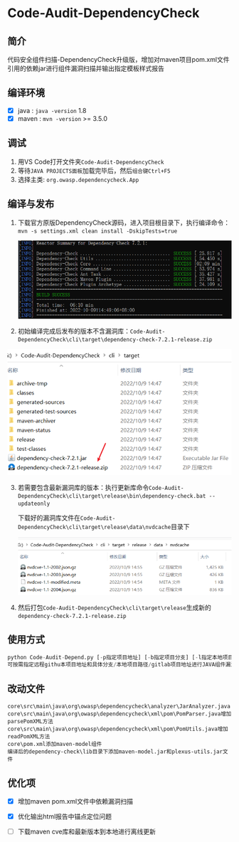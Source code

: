 # Code-Audit-DependencyCheck

## 简介
代码安全组件扫描-DependencyCheck升级版，增加对maven项目pom.xml文件引用的依赖jar进行组件漏洞扫描并输出指定模板样式报告

## 编译环境

- [x] java :  `java -version` 1.8
- [x] maven :  `mvn -version` >= 3.5.0

## 调试

1. 用VS Code打开文件夹```Code-Audit-DependencyCheck```
2. 等待```JAVA PROJECTS面板```加载完毕后，然后```组合键Ctrl+F5```
3. 选择主类: ```org.owasp.dependencycheck.App```

## 编译与发布

1. 下载官方原版DependencyCheck源码，进入项目根目录下，执行编译命令：```mvn -s settings.xml clean install -DskipTests=true```

   ![image-20221009145318829](./README.assets/image-20221009145318829.png)

   

2. 初始编译完成后发布的版本不含漏洞库：```Code-Audit-DependencyCheck\cli\target\dependency-check-7.2.1-release.zip```

![image-20221009145417199](./README.assets/image-20221009145417199.png)

3. 若需要包含最新漏洞库的版本：执行更新库命令```Code-Audit-DependencyCheck\cli\target\release\bin\dependency-check.bat --updateonly```

   下载好的漏洞库文件在`Code-Audit-DependencyCheck\cli\target\release\data\nvdcache`目录下

   ![image-20221009145621657](./README.assets/image-20221009145621657.png)

   

4. 然后打包```Code-Audit-DependencyCheck\cli\target\release```生成新的```dependency-check-7.2.1-release.zip```



## 使用方式

```python
python Code-Audit-Depend.py [-p指定项目地址] [-b指定项目分支] [-l指定本地项目路径] [-g指定gitlab地址] [-t指定gitlab库token]
可按需指定远程githu本项目地址和具体分支/本地项目路径/gitlab项目地址进行JAVA组件漏洞扫描
```



## 改动文件
```
core\src\main\java\org\owasp\dependencycheck\analyzer\JarAnalyzer.java
core\src\main\java\org\owasp\dependencycheck\xml\pom\PomParser.java增加parsePomXML方法
core\src\main\java\org\owasp\dependencycheck\xml\pom\PomUtils.java增加readPomXML方法
core\pom.xml添加maven-model组件
编译后的dependency-check\lib目录下添加maven-model.jar和plexus-utils.jar文件
```
## 优化项
- [x] 增加maven pom.xml文件中依赖漏洞扫描

- [x] 优化输出html报告中锚点定位问题

- [ ] 下载maven cve库和最新版本到本地进行离线更新